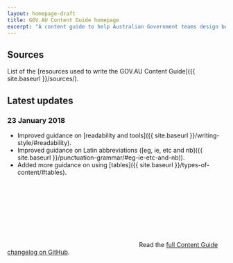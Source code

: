 ```yaml
---
layout: homepage-draft
title: GOV.AU Content Guide homepage
excerpt: "A content guide to help Australian Government teams design better content. Learn how to structure content, write in plain English and create accessible content."
---
```


## Sources

List of the [resources used to write the GOV.AU Content Guide]({{ site.baseurl }}/sources/).

## Latest updates

### 23 January 2018

- Improved guidance on [readability and tools]({{ site.baseurl }}/writing-style/#readability).
- Improved guidance on Latin abbreviations ([eg, ie, etc and nb]({{ site.baseurl }}/punctuation-grammar/#eg-ie-etc-and-nb)).
- Added more guidance on using [tables]({{ site.baseurl }}/types-of-content/#tables).

<p>
<svg class="icon-inline fa-github" role="img" title="GitHub icon" aria-labelledby="fa-github-alt-source">
<title id="fa-github-alt-source" lang="en">GitHub icon</title>
<use xlink:href="{% asset_path spritesheet.svg %}#fa-github"/>
</svg> Read the <a href="https://github.com/govau/content-guide/blob/master/CHANGELOG.md" rel="external">full Content Guide changelog on GitHub</a>.
</p>
